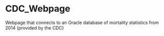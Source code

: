 # CDC_Webpage
Webpage that connects to an Oracle database of mortality statistics from 2014 (provided by the CDC)
